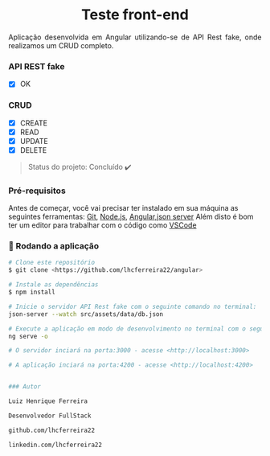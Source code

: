 <h1 align="center">Teste front-end</h1>

<p align="justify">Aplicação desenvolvida em Angular utilizando-se de API Rest fake, onde realizamos um CRUD completo. </p>

### API REST fake

- [X] OK
    
### CRUD  

- [X] CREATE
- [x] READ
- [x] UPDATE
- [x] DELETE

>Status do projeto: Concluído :heavy_check_mark:

### Pré-requisitos

Antes de começar, você vai precisar ter instalado em sua máquina as seguintes ferramentas:
[Git](https://git-scm.com), [Node.js](https://nodejs.org/en/), [Angular](https://angular.io),[json server](https://www.npmjs.com/package/json-server) 
Além disto é bom ter um editor para trabalhar com o código como [VSCode](https://code.visualstudio.com/)

### 🎲 Rodando a aplicação

```bash
# Clone este repositório
$ git clone <https://github.com/lhcferreira22/angular>

# Instale as dependências
$ npm install

# Inicie o servidor API Rest fake com o seguinte comando no terminal:
json-server --watch src/assets/data/db.json

# Execute a aplicação em modo de desenvolvimento no terminal com o seguinte comando:
ng serve -o

# O servidor inciará na porta:3000 - acesse <http://localhost:3000>

# A aplicação inciará na porta:4200 - acesse <http://localhost:4200>


### Autor

Luiz Henrique Ferreira

Desenvolvedor FullStack

github.com/lhcferreira22

linkedin.com/lhcferreira22
